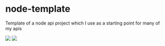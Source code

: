 # node-template
Template of a node api project which I use as a starting point for many of my apis

<img src="https://travis-ci.com/apiglue/api-template.svg?branch=master" /> <img src="https://david-dm.org/apiglue/api-template.svg" />
